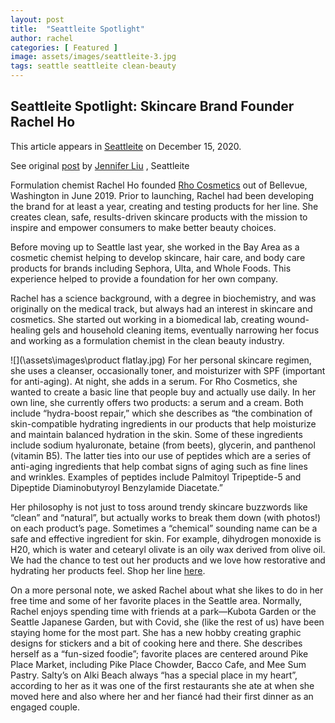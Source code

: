 ```yaml
---
layout: post
title:  "Seattleite Spotlight"
author: rachel
categories: [ Featured ]
image: assets/images/seattleite-3.jpg
tags: seattle seattleite clean-beauty 
---
```


## Seattleite Spotlight: Skincare Brand Founder Rachel Ho

This article appears in [Seattleite](https://seattleite.com/) on December 15, 2020.

See original [post](https://seattleite.com/2020/12/15/seattleite-spotlight-rachel-ho/) by [Jennifer Liu](https://seattleite.com/author/jenniferliu28/) , Seattleite

Formulation chemist Rachel Ho founded [Rho Cosmetics](https://rhocosmetics.com/) out of Bellevue, Washington in June 2019. Prior to launching, Rachel had been developing the brand for at least a year, creating and testing products for her line. She creates clean, safe, results-driven skincare products with the mission to inspire and empower consumers to make better beauty choices.

Before moving up to Seattle last year, she worked in the Bay Area as a cosmetic chemist helping to develop skincare, hair care, and body care products for brands including Sephora, Ulta, and Whole Foods. This experience helped to provide a foundation for her own company.

Rachel has a science background, with a degree in biochemistry, and was originally on the medical track, but always had an interest in skincare and cosmetics. She started out working in a biomedical lab, creating wound-healing gels and household cleaning items, eventually narrowing her focus and working as a formulation chemist in the clean beauty industry.

![](\assets\images\product flatlay.jpg) For her personal skincare regimen, she uses a cleanser, occasionally toner, and moisturizer with SPF (important for anti-aging). At night, she adds in a serum. For Rho Cosmetics, she wanted to create a basic line that people buy and actually use daily. In her own line, she currently offers two products: a serum and a cream. Both include “hydra-boost repair,” which she describes as “the combination of skin-compatible hydrating ingredients in our products that help moisturize and maintain balanced hydration in the skin. Some of these ingredients include sodium hyaluronate, betaine (from beets), glycerin, and panthenol (vitamin B5). The latter ties into our use of peptides which are a series of anti-aging ingredients that help combat signs of aging such as fine lines and wrinkles. Examples of peptides include Palmitoyl Tripeptide-5 and Dipeptide Diaminobutyroyl Benzylamide Diacetate.”

Her philosophy is not just to toss around trendy skincare buzzwords like “clean” and “natural”, but actually works to break them down (with photos!) on each product’s page. Sometimes a “chemical” sounding name can be a safe and effective ingredient for skin. For example, dihydrogen monoxide is H20, which is water and cetearyl olivate is an oily wax derived from olive oil. We had the chance to test out her products and we love how restorative and hydrating her products feel. Shop her line [here](https://rhocosmetics.com/#products).

On a more personal note, we asked Rachel about what she likes to do in her free time and some of her favorite places in the Seattle area. Normally, Rachel enjoys spending time with friends at a park—Kubota Garden or the Seattle Japanese Garden, but with Covid, she (like the rest of us) have been staying home for the most part. She has a new hobby creating graphic designs for stickers and a bit of cooking here and there. She describes herself as a “fun-sized foodie”; favorite places are centered around Pike Place Market, including Pike Place Chowder, Bacco Cafe, and Mee Sum Pastry. Salty’s on Alki Beach always “has a special place in my heart”, according to her as it was one of the first restaurants she ate at when she moved here and also where her and her fiancé had their first dinner as an engaged couple.